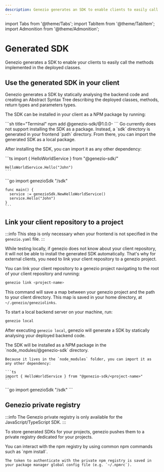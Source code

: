 ```yaml
---
description: Genezio generates an SDK to enable clients to easily call methods in deployed classes. Learn how to set up and use the generated SDK
---
```


import Tabs from '@theme/Tabs';
import TabItem from '@theme/TabItem';
import Admonition from '@theme/Admonition';

# Generated SDK

<head>
  <title>Generated SDK | Genezio Documentation</title>
</head>
Genezio generates a SDK to enable your clients to easily call the methods implemented in the deployed classes.

## Use the generated SDK in your client

Genezio generates a SDK by statically analysing the backend code and creating an Abstract Syntax Tree describing the deployed classes, methods, return types and parameters types.

The SDK can be installed in your client as a NPM package by running:

<Tabs groupId="languages">
  <TabItem value="ts/js" label="TypeScript / JavaScript">
    ```sh title="Terminal"
    npm add @genezio-sdk/<project-name>@1.0.0-<environment>
    ```
  </TabItem>
  <TabItem value="go" label="Go">
    Go currently does not support installing the SDK as a package. Instead, a `sdk` directory is generated in your frontend `path` directory.
    From there, you can import the generated SDK as a local package. 
  </TabItem>
</Tabs>

After installing the SDK, you can import it as any other dependency:

<Tabs groupId="languages">
  <TabItem value="ts/js" label="TypeScript / JavaScript">
    ```ts
    import { HelloWorldService } from "@genezio-sdk/<project-name>"

    HelloWorldService.Hello("John")
    ```

  </TabItem>
  <TabItem value="go" label="Go">
    ```go
    import genezioSdk "<go-module-name>/sdk"

    func main() {
      service := genezioSdk.NewHelloWorldService()
      service.Hello("John")
    }
    ```

  </TabItem>
</Tabs>

## Link your client repository to a project

:::info
This step is only necessary when your frontend is not specified in the `genezio.yaml` file.
:::

While testing locally, if genezio does not know about your client repository, it will not be able to install the generated SDK automatically.
That's why for external clients, you need to link your client repository to a genezio project.

You can link your client repository to a genezio project navigating to the root of your client repository and running:

```sh title="Terminal"
genezio link <project-name>
```

This command will save a map between your genezio project and the path to your client directory. This map is saved in your home directory, at `~/.genezio/geneziolinks`.

To start a local backend server on your machine, run:

```sh title="Terminal"
genezio local
```

After executing `genezio local`, genezio will generate a SDK by statically analysing your deployed backend code.

<Tabs groupId="languages">
  <TabItem value="ts/js" label="TypeScript / JavaScript">
    The SDK will be installed as a NPM package in the `node_modules/@genezio-sdk` directory.

    Because it lives in the `node_modules` folder, you can import it as any other dependency:

    ```ts
    import { HelloWorldService } from "@genezio-sdk/<project-name>"
    ```

  </TabItem>
  <TabItem value="go" label="Go">
     ```go
     import genezioSdk "<go-module-name>/sdk"
     ```
  </TabItem>
</Tabs>

## Genezio private registry

:::info
The Genezio private registry is only available for the JavaScript/TypeScript SDK.
:::

To store generated SDKs for your projects, genezio pushes them to a private registry dedicated for your projects.

<Tabs groupId="languages">
  <TabItem value="ts/js" label="TypeScript / JavaScript">
    You can interact with the npm registry by using common npm commands such as `npm install`.

    The token to authenticate with the private npm registry is saved in your package manager global config file (e.g. `~/.npmrc`).

  </TabItem>
</Tabs>
